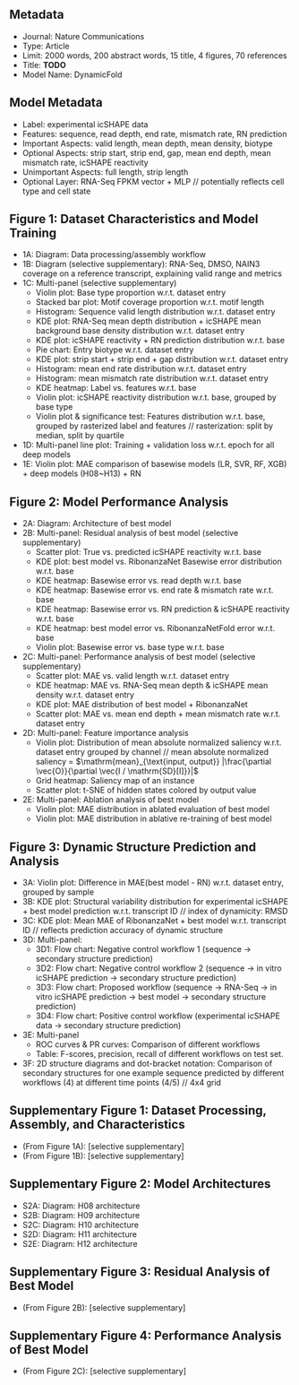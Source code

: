 ## Metadata

- Journal: Nature Communications
- Type: Article
- Limit: 2000 words, 200 abstract words, 15 title, 4 figures, 70 references
- Title: **TODO**
- Model Name: DynamicFold

## Model Metadata

- Label: experimental icSHAPE data
- Features: sequence, read depth, end rate, mismatch rate, RN prediction
- Important Aspects: valid length, mean depth, mean density, biotype
- Optional Aspects: strip start, strip end, gap, mean end depth, mean mismatch rate, icSHAPE reactivity
- Unimportant Aspects: full length, strip length
- Optional Layer: RNA-Seq FPKM vector + MLP // potentially reflects cell type and cell state

## Figure 1: Dataset Characteristics and Model Training

- 1A: Diagram: Data processing/assembly workflow
- 1B: Diagram (selective supplementary): RNA-Seq, DMSO, NAIN3 coverage on a reference transcript, explaining valid range and metrics
- 1C: Multi-panel (selective supplementary)
  - Violin plot: Base type proportion w.r.t. dataset entry
  - Stacked bar plot: Motif coverage proportion w.r.t. motif length
  - Histogram: Sequence valid length distribution w.r.t. dataset entry
  - KDE plot: RNA-Seq mean depth distribution + icSHAPE mean background base density distribution w.r.t. dataset entry
  - KDE plot: icSHAPE reactivity + RN prediction distribution w.r.t. base
  - Pie chart: Entry biotype w.r.t. dataset entry
  - KDE plot: strip start + strip end + gap distribution w.r.t. dataset entry
  - Histogram: mean end rate distribution w.r.t. dataset entry
  - Histogram: mean mismatch rate distribution w.r.t. dataset entry
  - KDE heatmap: Label vs. features w.r.t. base
  - Violin plot: icSHAPE reactivity distribution w.r.t. base, grouped by base type
  - Violin plot & significance test: Features distribution w.r.t. base, grouped by rasterized label and features // rasterization: split by median, split by quartile
- 1D: Multi-panel line plot: Training + validation loss w.r.t. epoch for all deep models
- 1E: Violin plot: MAE comparison of basewise models (LR, SVR, RF, XGB) + deep models (H08~H13) + RN

## Figure 2: Model Performance Analysis

- 2A: Diagram: Architecture of best model
- 2B: Multi-panel: Residual analysis of best model (selective supplementary)
  - Scatter plot: True vs. predicted icSHAPE reactivity w.r.t. base
  - KDE plot: best model vs. RibonanzaNet Basewise error distribution w.r.t. base
  - KDE heatmap: Basewise error vs. read depth w.r.t. base
  - KDE heatmap: Basewise error vs. end rate & mismatch rate w.r.t. base
  - KDE heatmap: Basewise error vs. RN prediction & icSHAPE reactivity w.r.t. base
  - KDE heatmap: best model error vs. RibonanzaNetFold error w.r.t. base
  - Violin plot: Basewise error vs. base type w.r.t. base
- 2C: Multi-panel: Performance analysis of best model (selective supplementary)
  - Scatter plot: MAE vs. valid length w.r.t. dataset entry
  - KDE heatmap: MAE vs. RNA-Seq mean depth & icSHAPE mean density w.r.t. dataset entry
  - KDE plot: MAE distribution of best model + RibonanzaNet
  - Scatter plot: MAE vs. mean end depth + mean mismatch rate w.r.t. dataset entry
- 2D: Multi-panel: Feature importance analysis
  - Violin plot: Distribution of mean absolute normalized saliency w.r.t. dataset entry grouped by channel // mean absolute normalized saliency = $\mathrm{mean}_{\text{input, output}} |\frac{\partial \vec{O}}{\partial \vec{I / \mathrm{SD}[I]}}|$
  - Grid heatmap: Saliency map of an instance
  - Scatter plot: t-SNE of hidden states colored by output value
- 2E: Multi-panel: Ablation analysis of best model
  - Violin plot: MAE distribution in ablated evaluation of best model
  - Violin plot: MAE distribution in ablative re-training of best model

## Figure 3: Dynamic Structure Prediction and Analysis

- 3A: Violin plot: Difference in MAE(best model - RN) w.r.t. dataset entry, grouped by sample
- 3B: KDE plot: Structural variability distribution for experimental icSHAPE + best model prediction w.r.t. transcript ID // index of dynamicity: RMSD
- 3C: KDE plot: Mean MAE of RibonanzaNet + best model w.r.t. transcript ID // reflects prediction accuracy of dynamic structure
- 3D: Multi-panel:
  - 3D1: Flow chart: Negative control workflow 1 (sequence -> secondary structure prediction)
  - 3D2: Flow chart: Negative control workflow 2 (sequence -> in vitro icSHAPE prediction -> secondary structure prediction)
  - 3D3: Flow chart: Proposed workflow (sequence -> RNA-Seq -> in vitro icSHAPE prediction -> best model -> secondary structure prediction)
  - 3D4: Flow chart: Positive control workflow (experimental icSHAPE data -> secondary structure prediction)
- 3E: Multi-panel
  - ROC curves & PR curves: Comparison of different workflows
  - Table: F-scores, precision, recall of different workflows on test set.
- 3F: 2D structure diagrams and dot-bracket notation: Comparison of secondary structures for one example sequence predicted by different workflows (4) at different time points (4/5) // 4x4 grid

## Supplementary Figure 1: Dataset Processing, Assembly, and Characteristics

- (From Figure 1A): [selective supplementary]
- (From Figure 1B): [selective supplementary]

## Supplementary Figure 2: Model Architectures

- S2A: Diagram: H08 architecture
- S2B: Diagram: H09 architecture
- S2C: Diagram: H10 architecture
- S2D: Diagram: H11 architecture
- S2E: Diagram: H12 architecture

## Supplementary Figure 3: Residual Analysis of Best Model

- (From Figure 2B): [selective supplementary]

## Supplementary Figure 4: Performance Analysis of Best Model

- (From Figure 2C): [selective supplementary]

